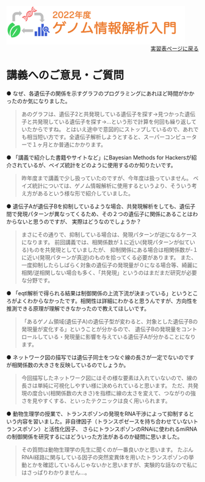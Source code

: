 <img src="https://github.com/CropEvol/lecture/blob/master/textbook_2022/images/logo.png?raw=true" alt="2022年度ゲノム情報解析入門" height="100px" align="middle">

<div align="right"><a href="https://github.com/CropEvol/lecture#section2">実習表ページに戻る</a></div>

# 講義へのご意見・ご質問

● なぜ、各遺伝子の関係を示すグラフのプログラミングにあれほど時間がかかったのか気になりました。

> あのグラフは、遺伝子2と共発現している遺伝子を探す→見つかった遺伝子と共発現している遺伝子を探す→...という形で計算を何回も繰り返していたからですね。
> とはいえ途中で意図的にストップしているので、あれでも相当短い方です。全遺伝子解析しようとすると、スーパーコンピューターで１ヶ月とか普通にかかります。

● 「講義で紹介した書籍やサイトなど」にBayesian Methods for Hackersが紹介されているが、ベイズ統計をどのように使用するのか知りたいです。

> 昨年度まで講義で少し扱っていたのですが、今年度は扱っていません。
> ベイズ統計については、ゲノム情報解析に使用するというより、そういう考え方があるという様な形で紹介していました。

● 遺伝子Aが遺伝子Bを抑制しているような場合、共発現解析をしても、遺伝子間で発現パターンが異なってくるため、その２つの遺伝子に関係にあることはわからないと思うのですが、
実際はどうなのでしょうか？

> まさにその通りで、抑制している場合は、発現パターンが逆になるケースになります。
> 前回講義では、相関係数が１に近い(発現パターンが似ている)ものを共発現としていましたが、
> 抑制関係にある場合は相関係数が-１に近い(発現パターンが真逆)のものを拾ってくる必要があります。
> また、一度抑制したらしばらく対象の遺伝子の発現量が０になる場合等、綺麗に相関/逆相関しない場合も多く、「共発現」というのはまだまだ研究が必要な分野です。

● 「eqtl解析で得られる結果は制御関係の上流下流が決まっている」というところがよくわからなかったです。相関性は詳細にわかると思うんですが、方向性を推測できる原理が理解できなかったので教えてほしいです。

> 「あるゲノム領域(遺伝子A)の遺伝子型が変わると、対象とした遺伝子Bの発現量が変化する」ということが分かるので、
> 遺伝子Bの発現量をコントロールしている・発現量に影響を与えている遺伝子Aが分かることになります。

● ネットワーク図の描写では遺伝子同士をつなぐ線の長さが一定でないのですが相関係数の大きさを反映しているのでしょうか。

> 今回描写したネットワーク図にはその様な要素は入れていないので、線の長さは単純に可視化しやすい様に決められていると思います。
> ただ、共発現の度合い(相関係数の大きさ)を指標に線の太さを変えて、つながりの強さを見やすくする、といったテクニックは良く用いられます。

● 動物生理学の授業で、トランスポゾンの発現をRNA干渉によって抑制するという内容を習いました。非自律因子（トランスポゼースを持ち合わせていないトランスポゾン）と活性化因子、
さらにトランスポゾンのRNAiに使われるmiRNAの制御関係を研究するにはどういった方法があるのか疑問に思いました。

> その質問は動物生理学の先生に聞くのが一番良いかと思います。
> たぶんRNAi経路に関与している因子の突然変異体を用いたトランスポゾンの挙動とかを確認しているんじゃないかと思いますが、実験的な話なので私にはさっぱりわかりません...。
